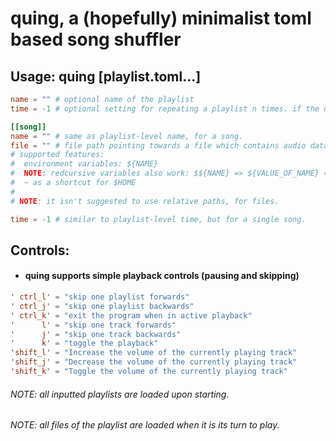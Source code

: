 # quing, a (hopefully) minimalist toml based song shuffler

## Usage: quing [playlist.toml...]
```toml
name = "" # optional name of the playlist
time = -1 # optional setting for repeating a playlist n times. if the number is below zero, it'll repeat infinitely

[[song]]
name = "" # same as playlist-level name, for a song.
file = "" # file path pointing towards a file which contains audio data.
# supported features:
#  environment variables: ${NAME}
#  NOTE: redcursive variables also work: $${NAME} => ${VALUE_OF_NAME} => {VALUE_OF_VALUE_OF_NAME}
#  ~ as a shortcut for $HOME
#
# NOTE: it isn't suggested to use relative paths, for files.

time = -1 # similar to playlist-level time, but for a single song.
```

## Controls:
- #### quing supports simple playback controls (pausing and skipping)
```toml
' ctrl_l' = "skip one playlist forwards"
' ctrl_j' = "skip one playlist backwards"
' ctrl_k' = "exit the program when in active playback"
'      l' = "skip one track forwards"
'      j' = "skip one track backwards"
'      k' = "toggle the playback"
'shift_l' = "Increase the volume of the currently playing track"
'shift_j' = "Decrease the volume of the currently playing track"
'shift_k' = "Toggle the volume of the currently playing track"
```

###### NOTE: all inputted playlists are loaded upon starting.
###### NOTE: all files of the playlist are loaded when it is its turn to play.
